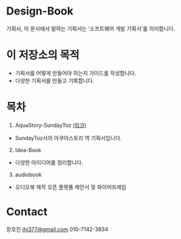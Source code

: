 # Design-Book
기획서, 이 문서에서 말하는 기획서는 '소프트웨어 개발 기획서'를 의미합니다.

# 이 저장소의 목적
- 기획서를 어떻게 만들어야 하는지 가이드를 작성합니다.
- 다양한 기획서를 만들고 기록합니다.

# 목차
1. AquaStory-SundayToz [(링크)](https://github.com/hojin-kr/Design-Book/tree/master/AquaStory-SundayToz)
  - SundayToz사의 아쿠아스토리 역 기획서입니다.
2. Idea-Book
  - 다양한 아이디어를 정리합니다.
3. audiobook
  - 오디오북 제작 오픈 플랫폼 제안서 및 와이어프레임

# Contact
장호진 jhj377@gmail.com
010-7142-3834
